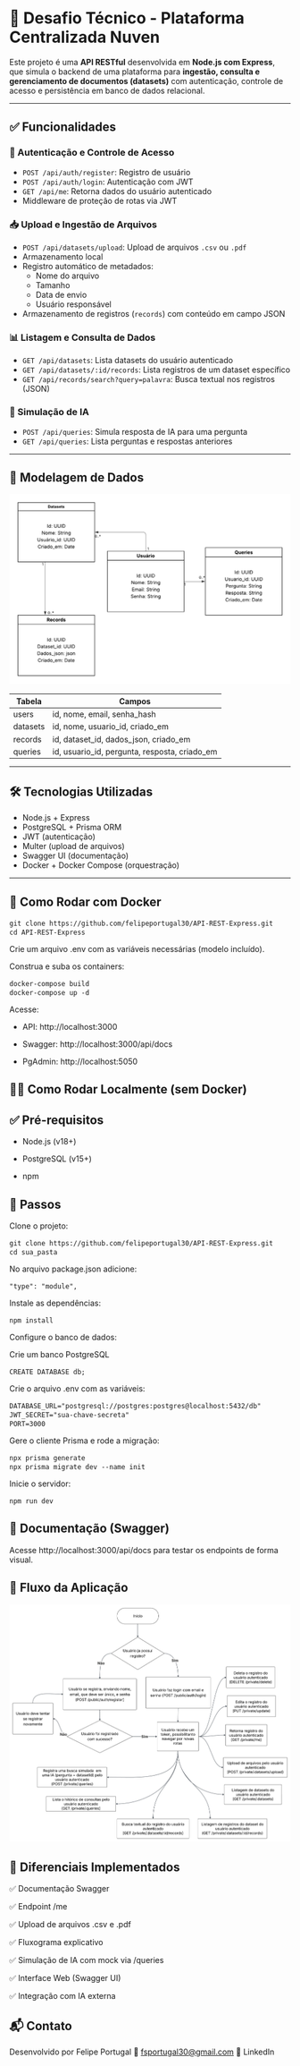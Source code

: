 # 🚀 Desafio Técnico - Plataforma Centralizada Nuven

Este projeto é uma **API RESTful** desenvolvida em **Node.js com Express**, que simula o backend de uma plataforma para **ingestão, consulta e gerenciamento de documentos (datasets)** com autenticação, controle de acesso e persistência em banco de dados relacional.

---

## ✅ Funcionalidades

### 🔐 Autenticação e Controle de Acesso

- `POST /api/auth/register`: Registro de usuário
- `POST /api/auth/login`: Autenticação com JWT
- `GET /api/me`: Retorna dados do usuário autenticado
- Middleware de proteção de rotas via JWT

### 📥 Upload e Ingestão de Arquivos

- `POST /api/datasets/upload`: Upload de arquivos `.csv` ou `.pdf`
- Armazenamento local
- Registro automático de metadados:
  - Nome do arquivo
  - Tamanho
  - Data de envio
  - Usuário responsável
- Armazenamento de registros (`records`) com conteúdo em campo JSON

### 📊 Listagem e Consulta de Dados

- `GET /api/datasets`: Lista datasets do usuário autenticado
- `GET /api/datasets/:id/records`: Lista registros de um dataset específico
- `GET /api/records/search?query=palavra`: Busca textual nos registros (JSON)

### 🤖 Simulação de IA

- `POST /api/queries`: Simula resposta de IA para uma pergunta
- `GET /api/queries`: Lista perguntas e respostas anteriores

---

## 🧱 Modelagem de Dados

![Classe UML da API](./imgs/ClasseUML.png)

| Tabela   | Campos                                        |
| -------- | --------------------------------------------- |
| users    | id, nome, email, senha_hash                   |
| datasets | id, nome, usuario_id, criado_em               |
| records  | id, dataset_id, dados_json, criado_em         |
| queries  | id, usuario_id, pergunta, resposta, criado_em |

---

## 🛠️ Tecnologias Utilizadas

- Node.js + Express
- PostgreSQL + Prisma ORM
- JWT (autenticação)
- Multer (upload de arquivos)
- Swagger UI (documentação)
- Docker + Docker Compose (orquestração)

---

## 🐳 Como Rodar com Docker

    git clone https://github.com/felipeportugal30/API-REST-Express.git
    cd API-REST-Express

Crie um arquivo .env com as variáveis necessárias (modelo incluído).

Construa e suba os containers:

    docker-compose build
    docker-compose up -d

Acesse:

- API: http://localhost:3000

- Swagger: http://localhost:3000/api/docs

- PgAdmin: http://localhost:5050

## 🧑‍💻 Como Rodar Localmente (sem Docker)

## ✅ Pré-requisitos

- Node.js (v18+)

- PostgreSQL (v15+)

- npm

## 🔧 Passos

Clone o projeto:

    git clone https://github.com/felipeportugal30/API-REST-Express.git
    cd sua_pasta

No arquivo package.json adicione:

    "type": "module",

Instale as dependências:

    npm install

Configure o banco de dados:

Crie um banco PostgreSQL

    CREATE DATABASE db;

Crie o arquivo .env com as variáveis:

    DATABASE_URL="postgresql://postgres:postgres@localhost:5432/db"
    JWT_SECRET="sua-chave-secreta"
    PORT=3000

Gere o cliente Prisma e rode a migração:

    npx prisma generate
    npx prisma migrate dev --name init

Inicie o servidor:

    npm run dev

## 🧪 Documentação (Swagger)

Acesse http://localhost:3000/api/docs para testar os endpoints de forma visual.

## 🔁 Fluxo da Aplicação

![Fluxograma da API](./imgs/fluxograma.png)

## 🚀 Diferenciais Implementados

✅ Documentação Swagger

✅ Endpoint /me

✅ Upload de arquivos .csv e .pdf

✅ Fluxograma explicativo

✅ Simulação de IA com mock via /queries

✅ Interface Web (Swagger UI)

✅ Integração com IA externa

## 📬 Contato

Desenvolvido por Felipe Portugal
📧 fsportugal30@gmail.com
🔗 LinkedIn

